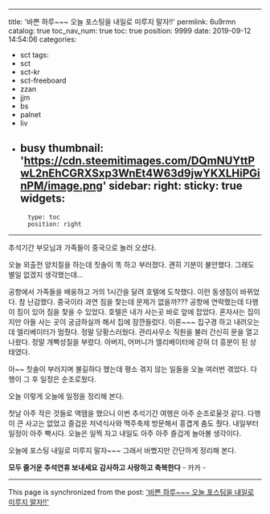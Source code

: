 
---
title: '바쁜 하루~~~  오늘 포스팅을 내일로 미루지 말자!!'
permlink: 6u9rmn
catalog: true
toc_nav_num: true
toc: true
position: 9999
date: 2019-09-12 14:54:06
categories:
- sct
tags:
- sct
- sct-kr
- sct-freeboard
- zzan
- jjm
- bs
- palnet
- liv
- busy
thumbnail: 'https://cdn.steemitimages.com/DQmNUYttPwL2nEhCGRXSxp3WnEt4W63d9jwYKXLHiPGinPM/image.png'
sidebar:
    right:
        sticky: true
widgets:
    -
        type: toc
        position: right
---


추석기간 부모님과 가족들이 중국으로 놀러 오셨다.

오늘 외출전 양치질을 하는데 칫솔이 똑 하고 부러졌다.
괜히 기분이 불안했다.  그래도 별일 없겠지 생각했는데...

공항에서 가족들을 배웅하고 거의 1시간을 달려 호텔에 도착했다.
이런 동생짐이 바뀌었다.  참 난감했다.  중국이라 과연 짐을 찿는데 문제가 없을까???  공항에 연락했는데 다행이 짐이 있어 짐을 찿을 수 있었다.  호텔은 내가 사는곳 바로 앞에 잡았다.  혼자사는 집이지만 아들 사는 곳이 궁금하실까 해서 집에 잠깐들렀다.  이론~~~ 집구경 하고 내려오는데 엘리베이터가 멈췄다. 정말 당황스러웠다.  관리사무소 직원을 불러 간신히 문을 열고 나왔다.  정말 개빡성질을 부렸다.  아버지, 어머니가 엘리베이터에 갇혀 더 흥분이 된 상태였다.


아~~ 칫솔이 부러지며 불길하다 했는데 평소 겪지 않는 일들을  오늘 여러번 겪었다.  다행이 그 후 일정은 순조로웠다.

오늘 이렇게 오늘에 일정을 정리해 본다.

첫날 아주 작은 것들로 액땜을 했으니 이번 추석기간 여행은 아주 순조로울것 같다.  다행이 큰 사고는 없었고 즐겁운 저녁식사와 맥주축제 방문해서 흥겹게 춤도 췄다.   내일부터 일정이 아주 빡시다.  오늘은 일찍 자고 내일도 아주 아주 즐겁게 놀아볼 생각이다. 

오늘에 포스팅 내일로 미루지 말자~~~ 그래서 바뻤지만 간단하게 정리해 본다. 

**모두 즐거운 추석연휴 보내세요**
**감사하고 사랑하고 축복한다** -  카카 -

- - -

This page is synchronized from the post: ['바쁜 하루~~~  오늘 포스팅을 내일로 미루지 말자!!'](https://steemit.com/@kibumh/6u9rmn)
